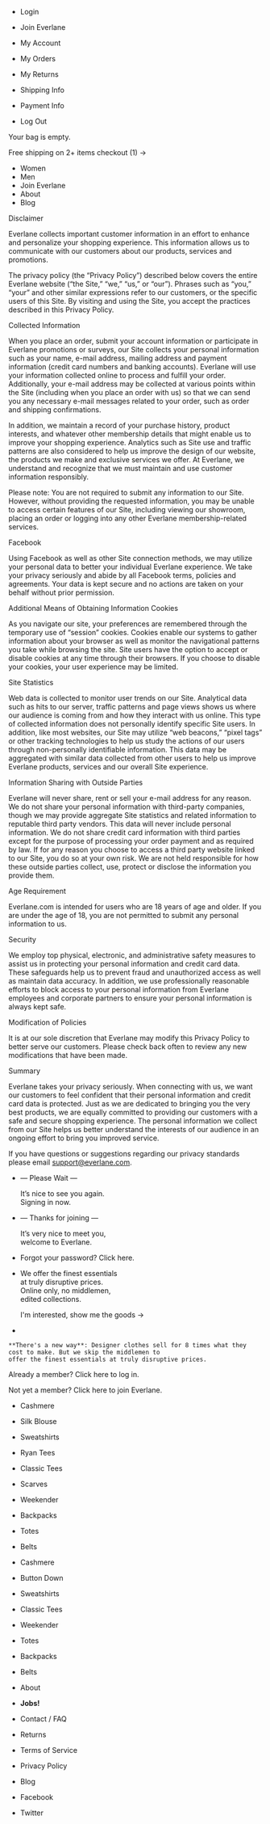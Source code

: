 *   Login
*   Join Everlane

*   My Account
*   My Orders
*   My Returns
*   Shipping Info
*   Payment Info
*   Log Out

Your bag is empty.

Free shipping on 2+ items checkout (1) →

*   Women
*   Men
*   Join Everlane
*   About
*   Blog

Disclaimer

Everlane collects important customer information in an effort to enhance and personalize your shopping experience. This information allows us to communicate with our customers about our products, services and promotions.

The privacy policy (the “Privacy Policy”) described below covers the entire Everlane website (“the Site,” “we,” “us,” or “our”). Phrases such as “you,” “your” and other similar expressions refer to our customers, or the specific users of this Site. By visiting and using the Site, you accept the practices described in this Privacy Policy.

Collected Information

When you place an order, submit your account information or participate in Everlane promotions or surveys, our Site collects your personal information such as your name, e-mail address, mailing address and payment information (credit card numbers and banking accounts). Everlane will use your information collected online to process and fulfill your order. Additionally, your e-mail address may be collected at various points within the Site (including when you place an order with us) so that we can send you any necessary e-mail messages related to your order, such as order and shipping confirmations.

In addition, we maintain a record of your purchase history, product interests, and whatever other membership details that might enable us to improve your shopping experience. Analytics such as Site use and traffic patterns are also considered to help us improve the design of our website, the products we make and exclusive services we offer. At Everlane, we understand and recognize that we must maintain and use customer information responsibly.

Please note: You are not required to submit any information to our Site. However, without providing the requested information, you may be unable to access certain features of our Site, including viewing our showroom, placing an order or logging into any other Everlane membership-related services.

Facebook

Using Facebook as well as other Site connection methods, we may utilize your personal data to better your individual Everlane experience. We take your privacy seriously and abide by all Facebook terms, policies and agreements. Your data is kept secure and no actions are taken on your behalf without prior permission.

Additional Means of Obtaining Information Cookies

As you navigate our site, your preferences are remembered through the temporary use of “session” cookies. Cookies enable our systems to gather information about your browser as well as monitor the navigational patterns you take while browsing the site. Site users have the option to accept or disable cookies at any time through their browsers. If you choose to disable your cookies, your user experience may be limited.

Site Statistics

Web data is collected to monitor user trends on our Site. Analytical data such as hits to our server, traffic patterns and page views shows us where our audience is coming from and how they interact with us online. This type of collected information does not personally identify specific Site users. In addition, like most websites, our Site may utilize “web beacons,” “pixel tags” or other tracking technologies to help us study the actions of our users through non-personally identifiable information. This data may be aggregated with similar data collected from other users to help us improve Everlane products, services and our overall Site experience.

Information Sharing with Outside Parties

Everlane will never share, rent or sell your e-mail address for any reason. We do not share your personal information with third-party companies, though we may provide aggregate Site statistics and related information to reputable third party vendors. This data will never include personal information. We do not share credit card information with third parties except for the purpose of processing your order payment and as required by law. If for any reason you choose to access a third party website linked to our Site, you do so at your own risk. We are not held responsible for how these outside parties collect, use, protect or disclose the information you provide them.

Age Requirement

Everlane.com is intended for users who are 18 years of age and older. If you are under the age of 18, you are not permitted to submit any personal information to us.

Security

We employ top physical, electronic, and administrative safety measures to assist us in protecting your personal information and credit card data. These safeguards help us to prevent fraud and unauthorized access as well as maintain data accuracy. In addition, we use professionally reasonable efforts to block access to your personal information from Everlane employees and corporate partners to ensure your personal information is always kept safe.

Modification of Policies

It is at our sole discretion that Everlane may modify this Privacy Policy to better serve our customers. Please check back often to review any new modifications that have been made.

Summary

Everlane takes your privacy seriously. When connecting with us, we want our customers to feel confident that their personal information and credit card data is protected. Just as we are dedicated to bringing you the very best products, we are equally committed to providing our customers with a safe and secure shopping experience. The personal information we collect from our Site helps us better understand the interests of our audience in an ongoing effort to bring you improved service.

If you have questions or suggestions regarding our privacy standards please email support@everlane.com.

*   — Please Wait —
    
    It’s nice to see you again.  
    Signing in now.
    
*   — Thanks for joining —
    
    It’s very nice to meet you,  
    welcome to Everlane.
    

*   Forgot your password? Click here.
    
*   We offer the finest essentials  
    at truly disruptive prices.  
    Online only, no middlemen,  
    edited collections.
    
    I'm interested, show me the goods →
*     
      
    **There's a new way**: Designer clothes sell for 8 times what they cost to make. But we skip the middlemen to  
    offer the finest essentials at truly disruptive prices.  
      
    

Already a member? Click here to log in.

Not yet a member? Click here to join Everlane.

*   Cashmere
*   Silk Blouse
*   Sweatshirts
*   Ryan Tees
*   Classic Tees

*   Scarves
*   Weekender
*   Backpacks
*   Totes
*   Belts

*   Cashmere
*   Button Down
*   Sweatshirts
*   Classic Tees

*   Weekender
*   Totes
*   Backpacks
*   Belts

*   About
*   **Jobs!**
*   Contact / FAQ
*   Returns
*   Terms of Service
*   Privacy Policy

*   Blog
*   Facebook
*   Twitter